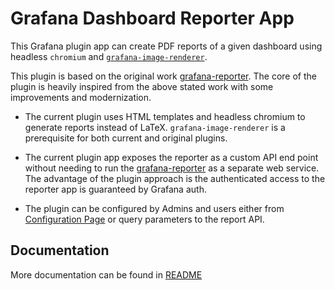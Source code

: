 # Grafana Dashboard Reporter App

This Grafana plugin app can create PDF reports of a given dashboard using headless `chromium` 
and [`grafana-image-renderer`](https://github.com/grafana/grafana-image-renderer). 

This plugin is based on the original work 
[grafana-reporter](https://github.com/IzakMarais/reporter). 
The core of the plugin is heavily inspired from the above stated work with some 
improvements and modernization. 

- The current plugin uses HTML templates and headless chromium to generate reports 
  instead of LaTeX. `grafana-image-renderer` is a prerequisite for both current and 
  original plugins.

- The current plugin app exposes the reporter as a custom API end point without 
  needing to run the [grafana-reporter](https://github.com/IzakMarais/reporter) 
  as a separate web service. The advantage of the plugin approach is the authenticated 
  access to the reporter app is guaranteed by Grafana auth.

- The plugin can be configured by Admins and users either from 
  [Configuration Page](./src/img/light.png) or query parameters to the report API.

## Documentation

More documentation can be found in [README](./src/README.md)
